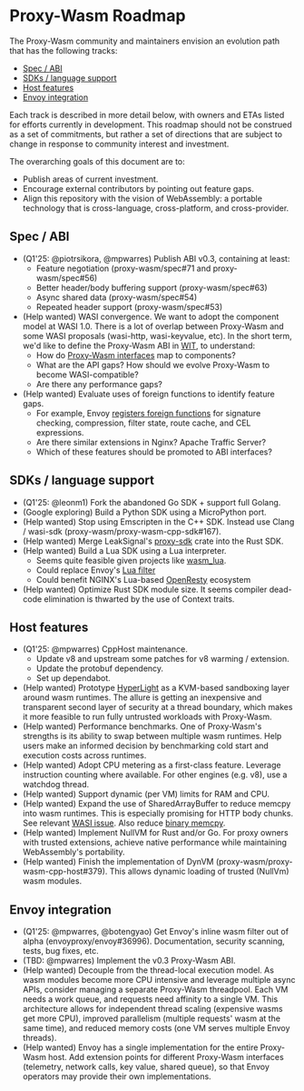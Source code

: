# Proxy-Wasm Roadmap

The Proxy-Wasm community and maintainers envision an evolution path that has the
following tracks:

*   [Spec / ABI](#abi)
*   [SDKs / language support](#sdks)
*   [Host features](#host)
*   [Envoy integration](#envoy)

Each track is described in more detail below, with owners and ETAs listed for
efforts currently in development. This roadmap should not be construed as a set
of commitments, but rather a set of directions that are subject to change in
response to community interest and investment.

The overarching goals of this document are to:

*   Publish areas of current investment.
*   Encourage external contributors by pointing out feature gaps.
*   Align this repository with the vision of WebAssembly: a portable technology
    that is cross-language, cross-platform, and cross-provider.

<a name="abi"></a>

## Spec / ABI

*   (Q1'25: @piotrsikora, @mpwarres) Publish ABI v0.3, containing at least:
    *   Feature negotiation (proxy-wasm/spec#71 and proxy-wasm/spec#56)
    *   Better header/body buffering support (proxy-wasm/spec#63)
    *   Async shared data (proxy-wasm/spec#54)
    *   Repeated header support (proxy-wasm/spec#53)
*   (Help wanted) WASI convergence. We want to adopt the component model at WASI
    1.0. There is a lot of overlap between Proxy-Wasm and some WASI proposals
    (wasi-http, wasi-keyvalue, etc). In the short term, we'd like to define the
    Proxy-Wasm ABI in
    [WIT](https://github.com/WebAssembly/component-model/blob/main/design/mvp/WIT.md),
    to understand:
    *   How do
        [Proxy-Wasm interfaces](https://github.com/proxy-wasm/proxy-wasm-cpp-host/blob/main/include/proxy-wasm/context_interface.h)
        map to components?
    *   What are the API gaps? How should we evolve Proxy-Wasm to become
        WASI-compatible?
    *   Are there any performance gaps?
*   (Help wanted) Evaluate uses of foreign functions to identify feature gaps.
    *   For example, Envoy
        [registers foreign functions](https://github.com/search?q=repo%3Aenvoyproxy%2Fenvoy%20RegisterForeignFunction&type=code)
        for signature checking, compression, filter state, route cache, and CEL
        expressions.
    *   Are there similar extensions in Nginx? Apache Traffic Server?
    *   Which of these features should be promoted to ABI interfaces?

<a name="sdks"></a>

## SDKs / language support

*   (Q1'25: @leonm1) Fork the abandoned Go SDK + support full Golang.
*   (Google exploring) Build a Python SDK using a MicroPython port.
*   (Help wanted) Stop using Emscripten in the C++ SDK. Instead use Clang /
    wasi-sdk (proxy-wasm/proxy-wasm-cpp-sdk#167).
*   (Help wanted) Merge LeakSignal's
    [proxy-sdk](https://crates.io/crates/proxy-sdk) crate into the Rust SDK.
*   (Help wanted) Build a Lua SDK using a Lua interpreter.
    *   Seems quite feasible given projects like
        [wasm_lua](https://github.com/vvanders/wasm_lua).
    *   Could replace Envoy's
        [Lua filter](https://www.envoyproxy.io/docs/envoy/latest/configuration/http/http_filters/lua_filter)
    *   Could benefit NGINX's Lua-based [OpenResty](https://openresty.org/)
        ecosystem
*   (Help wanted) Optimize Rust SDK module size. It seems compiler dead-code
    elimination is thwarted by the use of Context traits.

<a name="host"></a>

## Host features

*   (Q1'25: @mpwarres) CppHost maintenance.
    *   Update v8 and upstream some patches for v8 warming / extension.
    *   Update the protobuf dependency.
    *   Set up dependabot.
*   (Help wanted) Prototype
    [HyperLight](https://github.com/hyperlight-dev/hyperlight) as a KVM-based
    sandboxing layer around wasm runtimes. The allure is getting an inexpensive
    and transparent second layer of security at a thread boundary, which makes
    it more feasible to run fully untrusted workloads with Proxy-Wasm.
*   (Help wanted) Performance benchmarks. One of Proxy-Wasm's strengths is its
    ability to swap between multiple wasm runtimes. Help users make an informed
    decision by benchmarking cold start and execution costs across runtimes.
*   (Help wanted) Adopt CPU metering as a first-class feature. Leverage
    instruction counting where available. For other engines (e.g. v8), use a
    watchdog thread.
*   (Help wanted) Support dynamic (per VM) limits for RAM and CPU.
*   (Help wanted) Expand the use of SharedArrayBuffer to reduce memcpy into wasm
    runtimes. This is especially promising for HTTP body chunks. See relevant
    [WASI issue](https://github.com/WebAssembly/WASI/issues/594). Also reduce
    [binary memcpy](https://github.com/proxy-wasm/proxy-wasm-cpp-host/blob/21a5b089f136712f74bfa03cde43ae8d82e066b6/src/v8/v8.cc#L272).
*   (Help wanted) Implement NullVM for Rust and/or Go. For proxy owners with
    trusted extensions, achieve native performance while maintaining
    WebAssembly's portability.
*   (Help wanted) Finish the implementation of DynVM
    (proxy-wasm/proxy-wasm-cpp-host#379). This allows dynamic loading of trusted
    (NullVm) wasm modules.

<a name="envoy"></a>

## Envoy integration

*   (Q1'25: @mpwarres, @botengyao) Get Envoy's inline wasm filter out of alpha
    (envoyproxy/envoy#36996). Documentation, security scanning, tests, bug
    fixes, etc.
*   (TBD: @mpwarres) Implement the v0.3 Proxy-Wasm ABI.
*   (Help wanted) Decouple from the thread-local execution model. As wasm
    modules become more CPU intensive and leverage multiple async APIs, consider
    managing a separate Proxy-Wasm threadpool. Each VM needs a work queue, and
    requests need affinity to a single VM. This architecture allows for
    independent thread scaling (expensive wasms get more CPU), improved
    parallelism (multiple requests' wasm at the same time), and reduced memory
    costs (one VM serves multiple Envoy threads).
*   (Help wanted) Envoy has a single implementation for the entire Proxy-Wasm
    host. Add extension points for different Proxy-Wasm interfaces (telemetry,
    network calls, key value, shared queue), so that Envoy operators may provide
    their own implementations.
